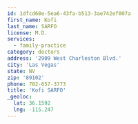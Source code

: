 ```yaml
---
id: 1dfcd68e-5ea6-43fa-b513-3ae742ef007a
first_name: Kofi
last_name: SARFO
license: M.D.
services:
  - family-practice
category: doctors
address: '2909 West Charleston Blvd.'
city: 'Las Vegas'
state: NV
zip: '89102'
phone: 702-657-3773
title: 'Kofi SARFO'
_geoloc:
  lat: 36.1592
  lng: -115.247
---
```

